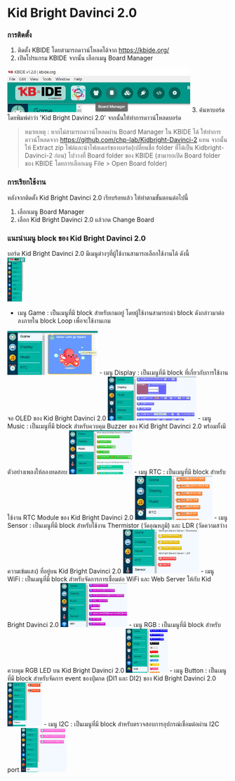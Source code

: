 # Kid Bright Davinci 2.0
### การติดตั้ง
1. ติดตั้ง KBIDE โดยสามารถดาวน์โหลดได้จาก https://kbide.org/
2. เปิดโปรแกรม KBIDE จากนั้น เลือกเมนู Board Manager
<img src="static/photo_readme/board_manager_guide.jpg" height="100">
3. ค้นหาบอร์ด โดยพิมพ์คำว่า 'Kid Bright Davinci 2.0' จากนั้นให้ทำการดาวน์โหลดบอร์ด
<br>

> หมายเหตุ : หากไม่สามารถดาวน์โหลดผ่าน Board Manager ใน KBIDE ได้ ให้ทำการดาวน์โหลดจาก https://github.com/chp-lab/Kidbright-Davinci-2 แทน จากนั้นให้ Extract zip ไฟล์และนำโฟลเดอร์ของบอร์ด(เปลี่ยนชื่อ folder ที่ได้เป็น Kidbright-Davinci-2 ก่อน) ไปวางที่ Board folder ของ KBIDE (สามารถเปิด Board folder ของ KBIDE โดยการเลือกเมนู File > Open Board folder)

### การเรียกใช้งาน
หลังจากติดตั้ง Kid Bright Davinci 2.0 เรียบร้อยแล้ว ให้ทำตามขั้นตอนต่อไปนี้
1. เลือกเมนู Board Manager
2. เลือก Kid Bright Davinci 2.0 แล้วกด Change Board

### แนะนำเมนู block ของ Kid Bright Davinci 2.0
บอร์ด Kid Bright Davinci 2.0 มีเมนูต่างๆที่ผู้ใช้งานสามารถเลือกใช้งานได้ ดังนี้
<br>
<img src="static/photo_readme/list_menu_guide.jpg" height="100">
<br>
- เมนู Game : เป็นเมนูที่มี block สำหรับเกมอยู่ โดยผู้ใช้งานสามารถนำ block ดังกล่าวมาต่อลงภายใน block Loop เพื่อจะใช้งานเกม
<img src="static/photo_readme/menu_game.jpg" height="100">
- เมนู Display : เป็นเมนูที่มี block ที่เกี่ยวกับการใช้งานจอ OLED ของ Kid Bright Davinci 2.0
<img src="static/photo_readme/menu_display.jpg" height="100">
- เมนู Music : เป็นเมนูที่มี block สำหรับควบคุม Buzzer ของ Kid Bright Davinci 2.0 พร้อมทั้งมีตัวอย่างเพลงให้ลองทดสอบ
<img src="static/photo_readme/menu_music.jpg" height="100">
- เมนู RTC : เป็นเมนูที่มี block สำหรับใช้งาน RTC Module ของ Kid Bright Davinci 2.0
<img src="static/photo_readme/menu_rtc.jpg" height="100">
- เมนู Sensor : เป็นเมนูที่มี block สำหรับใช้งาน Thermistor (วัดอุณหภูมิ) และ LDR (วัดความสว่างความเข้มแสง) ที่อยู่บน Kid Bright Davinci 2.0
<img src="static/photo_readme/menu_sensor.jpg" height="100">
- เมนู WiFi : เป็นเมนูที่มี block สำหรับจัดการการเชื่อมต่อ WiFi และ Web Server ให้กับ Kid Bright Davinci 2.0
<img src="static/photo_readme/menu_wifi.jpg" height="100">
- เมนู RGB : เป็นเมนูที่มี block สำหรับควบคุม RGB LED บน Kid Bright Davinci 2.0
<img src="static/photo_readme/menu_rgb.jpg" height="100">
- เมนู Button : เป็นเมนูที่มี block สำหรับจัดการ event ของปุ่มกด (DI1 และ DI2) ของ Kid Bright Davinci 2.0
<img src="static/photo_readme/menu_button.jpg" height="100">
- เมนู I2C : เป็นเมนูที่มี block สำหรับตรวจสอบการอุปกรณ์เชื่อมต่อผ่าน I2C port
<img src="static/photo_readme/menu_i2c.jpg" height="100">
